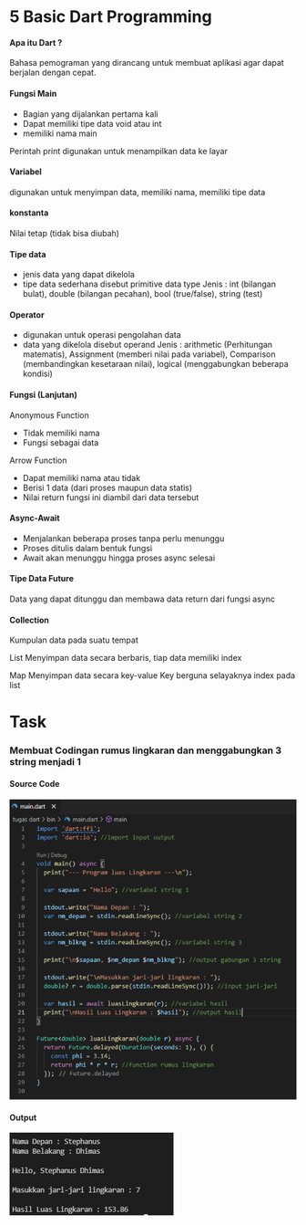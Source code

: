 # 5 Basic Dart Programming

#### Apa itu Dart ?
Bahasa pemograman yang dirancang untuk membuat aplikasi agar dapat berjalan dengan cepat.

#### Fungsi Main
* Bagian yang dijalankan pertama kali
* Dapat memiliki tipe data void atau int
* memiliki nama main

Perintah print digunakan untuk menampilkan data ke layar

#### Variabel
digunakan untuk menyimpan data, memiliki nama, memiliki tipe data

#### konstanta
Nilai tetap (tidak bisa diubah)

#### Tipe data
* jenis data yang dapat dikelola
* tipe data sederhana disebut primitive data type
Jenis : int (bilangan bulat), double (bilangan pecahan), bool (true/false), string (test)

#### Operator 
* digunakan untuk operasi pengolahan data
* data yang dikelola disebut operand
Jenis : arithmetic (Perhitungan matematis), Assignment (memberi nilai pada variabel), Comparison (membandingkan kesetaraan nilai), logical (menggabungkan beberapa kondisi)

#### Fungsi (Lanjutan)

Anonymous Function
* Tidak memiliki nama
* Fungsi sebagai data

Arrow Function
* Dapat memiliki nama atau tidak
* Berisi 1 data (dari proses maupun data statis)
* Nilai return fungsi ini diambil dari data tersebut

#### Async-Await
* Menjalankan beberapa proses tanpa perlu menunggu
* Proses ditulis dalam bentuk fungsi
* Await akan menunggu hingga proses async selesai

#### Tipe Data Future
Data yang dapat ditunggu dan membawa data return dari fungsi async

#### Collection
Kumpulan data pada suatu tempat

List
Menyimpan data secara berbaris, tiap data memiliki index

Map
Menyimpan data secara key-value
Key berguna selayaknya index pada list

# Task

### Membuat Codingan rumus lingkaran dan menggabungkan 3 string menjadi 1

#### Source Code
![Source Code](https://github.com/dhimas-pixel/Flutter_Stephanus-Dhimas-Hulio/blob/main/5_Basic%20Dart%20Programming/Screenshots/Source%20Code.png)

#### Output
![Output](https://github.com/dhimas-pixel/Flutter_Stephanus-Dhimas-Hulio/blob/main/5_Basic%20Dart%20Programming/Screenshots/Output.PNG)
